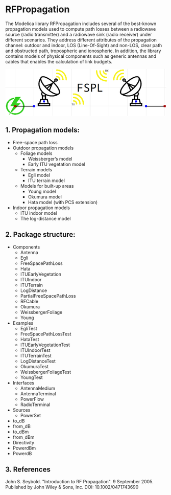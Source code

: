# RFPropagation

The Modelica library RFPropagation includes several of the best-known propagation models used to compute path losses between a radiowave source (radio transmitter) and a radiowave sink (radio receiver) under different scenarios. They address different attributes of the propagation channel: outdoor and indoor, LOS (Line-Of-Sight) and non-LOS, clear path and obstructed path, tropospheric and ionospheric. In addition, the library contains models of physical components such as generic antennas and cables that enables the calculation of link budgets.

![alt text](https://github.com/a-r2/RFPropagation/blob/main/Example.png?raw=true)

## 1. Propagation models:

- Free-space path loss
- Outdoor propagation models
  - Foliage models
    - Weissberger’s model
    - Early ITU vegetation model
  - Terrain models
    - Egli model
    - ITU terrain model
  - Models for built-up areas
    - Young model
    - Okumura model
    - Hata model (with PCS extension)
- Indoor propagation models
  - ITU indoor model
  - The log-distance model

## 2. Package structure:

- Components
  - Antenna
  - Egli
  - FreeSpacePathLoss
  - Hata
  - ITUEarlyVegetation
  - ITUIndoor
  - ITUTerrain
  - LogDistance
  - PartialFreeSpacePathLoss
  - RFCable
  - Okumura
  - WeissbergerFoliage
  - Young
- Examples
  - EgliTest
  - FreeSpacePathLossTest
  - HataTest
  - ITUEarlyVegetationTest
  - ITUIndoorTest
  - ITUTerrainTest
  - LogDistanceTest
  - OkumuraTest
  - WeissbergerFoliageTest
  - YoungTest
- Interfaces
  - AntennaMedium
  - AntennaTerminal
  - PowerFlow
  - RadioTerminal
- Sources
  - PowerSet
- to_dB
- from_dB
- to_dBm
- from_dBm
- Directivity
- PowerdBm
- PowerdB

## 3. References

John S. Seybold. "Introduction to RF Propagation". 9 September 2005. Published by John Wiley & Sons, Inc. DOI: 10.1002/0471743690
